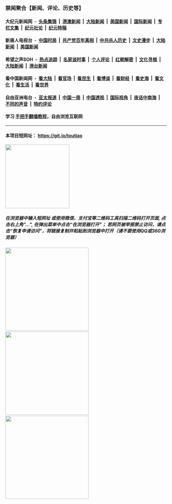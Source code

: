 ### 禁闻聚合【新闻、评论、历史等】

#### 大纪元新闻网 &nbsp;-&nbsp; [头条集锦](indexes/E头条集锦.md?t=02080002) &nbsp;|&nbsp; [港澳新闻](indexes/E港澳新闻.md?t=02080002)  &nbsp;|&nbsp; [大陆新闻](indexes/E大陆新闻.md?t=02080002) &nbsp;|&nbsp; [美国新闻](indexes/E美国新闻.md?t=02080002) &nbsp;|&nbsp; [国际新闻](indexes/E国际新闻.md?t=02080002) &nbsp;|&nbsp; [专栏文集](indexes/E专栏文集.md?t=02080002) &nbsp;|&nbsp; [纪元社论](indexes/E纪元社论.md?t=02080002) &nbsp;|&nbsp; [纪元特稿](indexes/E纪元特稿.md?t=02080002) 

#### 新唐人电视台 &nbsp;-&nbsp; [中国时局](indexes/N中国时局.md?t=02080002) &nbsp;|&nbsp; [共产党百年真相](indexes/N共产党百年真相.md?t=02080002) &nbsp;|&nbsp; [中共杀人历史](indexes/N中共杀人历史.md?t=02080002) &nbsp;|&nbsp; [文史漫步](indexes/N文史漫步.md?t=02080002) &nbsp;|&nbsp; [大陆新闻](indexes/N大陆新闻.md?t=02080002) &nbsp;|&nbsp; [美国新闻](indexes/N美国新闻.md?t=02080002)

#### 希望之声SOH &nbsp;-&nbsp; [热点追踪](indexes/H热点追踪.md?t=02080002) &nbsp;|&nbsp; [名家谈时事](indexes/H名家谈时事.md?t=02080002) &nbsp;|&nbsp; [个人评论](indexes/H个人评论.md?t=02080002)  &nbsp;|&nbsp; [红朝解密](indexes/H红朝解密.md?t=02080002) &nbsp;|&nbsp; [文化寻根](indexes/H文化寻根.md?t=02080002) &nbsp;|&nbsp; [大陆新闻](indexes/H大陆新闻.md?t=02080002) &nbsp;|&nbsp; [港台新闻](indexes/H港台新闻.md?t=02080002)

#### 看中国新闻网 &nbsp;-&nbsp; [看大陆](indexes/S看大陆.md?t=02080002) &nbsp;|&nbsp; [看官场](indexes/S看官场.md?t=02080002) &nbsp;|&nbsp; [看民生](indexes/S看民生.md?t=02080002)  &nbsp;|&nbsp; [看博谈](indexes/S看博谈.md?t=02080002) &nbsp;|&nbsp; [看财经](indexes/S看财经.md?t=02080002) &nbsp;|&nbsp; [看史海](indexes/S看史海.md?t=02080002) &nbsp;|&nbsp; [看文化](indexes/S看文化.md?t=02080002) &nbsp;|&nbsp; [看生活](indexes/S看生活.md?t=02080002) &nbsp;|&nbsp; [看世界](indexes/S看世界.md?t=02080002)

#### 自由亚洲电台 &nbsp;-&nbsp; [亚太报道](indexes/R亚太报道.md?t=02080002) &nbsp;|&nbsp; [中国一周](indexes/R中国一周.md?t=02080002) &nbsp;|&nbsp; [中国透视](indexes/R中国透视.md?t=02080002)  &nbsp;|&nbsp; [国际视角](indexes/R国际视角.md?t=02080002) &nbsp;|&nbsp; [夜话中南海](indexes/R夜话中南海.md?t=02080002) &nbsp;|&nbsp; [不同的声音](indexes/R不同的声音.md?t=02080002) &nbsp;|&nbsp; [特约评论](indexes/R特约评论.md?t=02080002)

#### 学习 [手把手翻墙教程](https://github.com/gfw-breaker/guides/wiki)，自由浏览互联网

----

#### 本项目短网址： https://git.io/toutiao
<img src="https://raw.githubusercontent.com/gfw-breaker/banned-news/master/scripts/img/qr.png" width="200px"/>  

##### 在浏览器中输入短网址 或使用微信、支付宝等二维码工具扫描二维码打开页面, 点击右上角"...", 在弹出菜单中点击“在浏览器打开”； 若网页被举报禁止访问，请点击“恢复申请访问”，将链接复制并粘贴到浏览器中打开（请不要使用QQ或360浏览器）

<img src="https://raw.githubusercontent.com/gfw-breaker/banned-news/master/scripts/img/1.png" width="260px"/> &nbsp; <img src="https://raw.githubusercontent.com/gfw-breaker/banned-news/master/scripts/img/2.png" width="260px"/> &nbsp; <img src="https://raw.githubusercontent.com/gfw-breaker/banned-news/master/scripts/img/3.png" width="260px"/>
